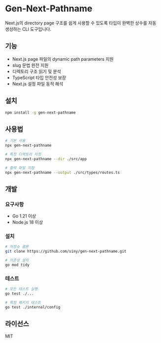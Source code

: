 # Gen-Next-Pathname

Next.js의 directory page 구조를 쉽게 사용할 수 있도록 타입이 완벽한 상수를 자동 생성하는 CLI 도구입니다.

## 기능

- Next.js page 파일의 dynamic path parameters 지원
- slug 문법 완전 지원
- 디렉토리 구조 읽기 및 분석
- TypeScript 타입 안전성 보장
- Next.js 설정 파일 동적 해석

## 설치

```bash
npm install -g gen-next-pathname
```

## 사용법

```bash
# 기본 사용
npx gen-next-pathname

# 특정 디렉토리 지정
npx gen-next-pathname --dir ./src/app

# 출력 파일 지정
npx gen-next-pathname --output ./src/types/routes.ts
```

## 개발

### 요구사항

- Go 1.21 이상
- Node.js 18 이상

### 설치

```bash
# 저장소 클론
git clone https://github.com/siny/gen-next-pathname.git

# 의존성 설치
go mod tidy
```

### 테스트

```bash
# 모든 테스트 실행
go test ./...

# 특정 패키지 테스트
go test ./internal/config
```

## 라이선스

MIT
